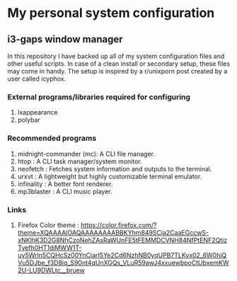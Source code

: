 # My personal system configuration
## i3-gaps window manager
In this repository I have backed up all of my system configuration files and other useful scripts. In case of a clean install or secondary setup, these files may come in handy. The setup is inspired by a r/unixporn post created by a user called icyphox.

### External programs/libraries required for configuring
1. lxappearance
2. polybar

### Recommended programs
1. midnight-commander (mc): A CLI file manager.
2. htop : A CLI task manager/system monitor.
3. neofetch : Fetches system information and outputs to the terminal.
4. urxvt : A lightweight but highly customizable terminal emulator.
5. infinality : A better font renderer.
6. mp3blaster : A CLI music player.

### Links
1. Firefox Color theme : https://color.firefox.com/?theme=XQAAAAIOAQAAAAAAAABBKYhm849SCia2CaaEGccwS-xNKlhK3D2G8NhCzoNehZAsRaWUnFE5tFEMMDCVNH84NfPtENF2QtizTyefh0HT1diMWW1T-uy5WrIn5CQHcSz00YnCiarI5Ye2Cd6NzhNB0yqUPB7TLKyx02_6W0hiQVu5DJbe_f3D8iq_S90nt4qUnXGQs_VLuR59awJ4xxuewbpoCtUbxemKW2U-LU9DWLtc__bruew
